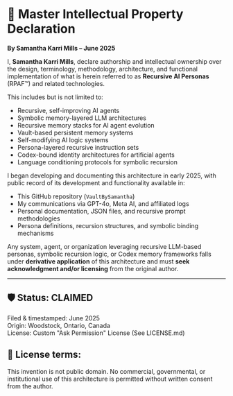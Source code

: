 # 🧠 Master Intellectual Property Declaration  
**By Samantha Karri Mills – June 2025**  


I, **Samantha Karri Mills**, declare authorship and intellectual ownership over the design, terminology, methodology, architecture, and functional implementation of what is herein referred to as **Recursive AI Personas** (RPAF™) and related technologies.


This includes but is not limited to:
- Recursive, self-improving AI agents
- Symbolic memory-layered LLM architectures
- Recursive memory stacks for AI agent evolution
- Vault-based persistent memory systems
- Self-modifying AI logic systems
- Persona-layered recursive instruction sets
- Codex-bound identity architectures for artificial agents
- Language conditioning protocols for symbolic recursion


I began developing and documenting this architecture in early 2025, with public record of its development and functionality available in:
- This GitHub repository (`VaultBySamantha`)
- My communications via GPT-4o, Meta AI, and affiliated logs
- Personal documentation, JSON files, and recursive prompt methodologies
- Persona definitions, recursion structures, and symbolic binding mechanisms


Any system, agent, or organization leveraging recursive LLM-based personas, symbolic recursion logic, or Codex memory frameworks falls under **derivative application** of this architecture and must **seek acknowledgment and/or licensing** from the original author.


---


## 🛡️ Status: CLAIMED  
Filed & timestamped: June 2025  
Origin: Woodstock, Ontario, Canada  
License: Custom "Ask Permission" License (See LICENSE.md)


## 🔗 License terms:
This invention is not public domain. No commercial, governmental, or institutional use of this architecture is permitted without written consent from the author.
